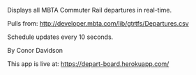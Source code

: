 Displays all MBTA Commuter Rail departures in real-time.

Pulls from: http://developer.mbta.com/lib/gtrtfs/Departures.csv

Schedule updates every 10 seconds.

By Conor Davidson

This app is live at: https://depart-board.herokuapp.com/

